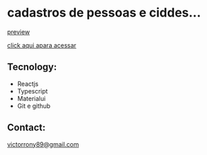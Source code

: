 
# cadastros de pessoas e ciddes...

[preview](./.github/preview.png)

[click aqui apara acessar](https://victorrony.github.io/materialui-typescript/)

## Tecnology:
- Reactjs
- Typescript
- Materialui
- Git e github


## Contact:
victorrony89@gmail.com
